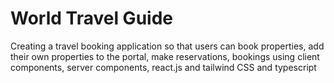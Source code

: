 # World Travel Guide
Creating a travel booking application so that users can book properties, add their own properties to the portal, make reservations, bookings using client components, server components, react.js and tailwind CSS and typescript

